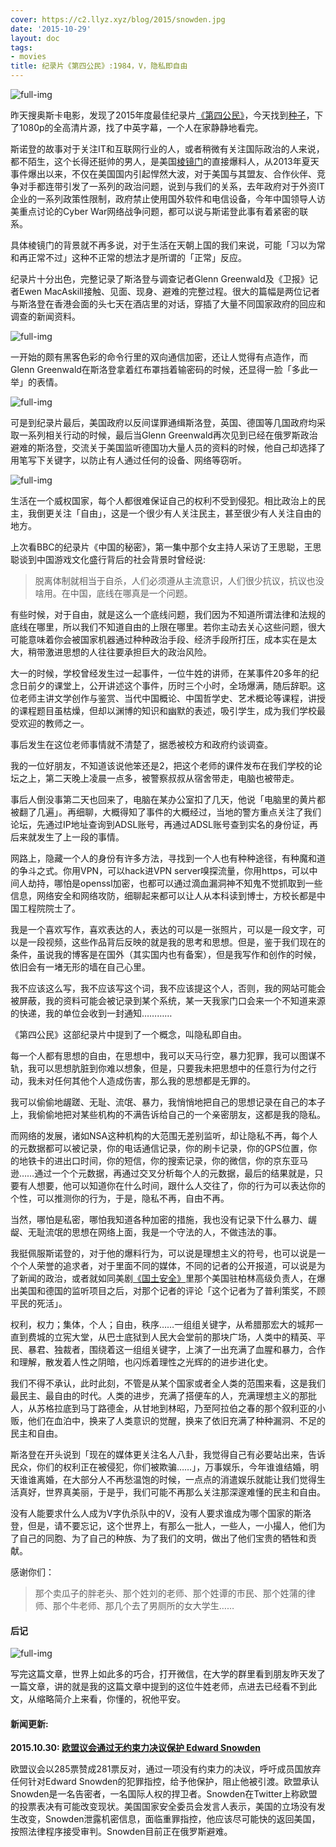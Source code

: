 ```yaml
---
cover: https://c2.llyz.xyz/blog/2015/snowden.jpg
date: '2015-10-29'
layout: doc
tags:
- movies
title: 纪录片《第四公民》:1984，V，隐私即自由
---
```


![full-img](https://c2.llyz.xyz/blog/2015/snowden.jpg)

昨天搜奥斯卡电影，发现了2015年度最佳纪录片[《第四公民》](https://zh.wikipedia.org/wiki/%E7%AC%AC%E5%9B%9B%E5%85%AC%E6%B0%91)，今天找到[种子](https://www.bttiantang.com/s.php?q=%E7%AC%AC%E5%9B%9B%E5%85%AC%E6%B0%91&sitesearch=www.bttiantang.com&domains=bttiantang.com&hl=zh-CN&ie=UTF-8&oe=UTF-8)，下了1080p的全高清片源，找了中英字幕，一个人在家静静地看完。

斯诺登的故事对于关注IT和互联网行业的人，或者稍微有关注国际政治的人来说，都不陌生，这个长得还挺帅的男人，是美国[棱镜门](https://zh.wikipedia.org/zh/%E7%A8%9C%E9%8F%A1%E8%A8%88%E7%95%AB)的直接爆料人，从2013年夏天事件爆出以来，不仅在美国国内引起悍然大波，对于美国与其盟友、合作伙伴、竞争对手都连带引发了一系列的政治问题，说到与我们的关系，去年政府对于外资IT企业的一系列政策性限制，政府禁止使用国外软件和电信设备，今年中国领导人访美重点讨论的Cyber War网络战争问题，都可以说与斯诺登此事有着紧密的联系。

具体棱镜门的背景就不再多说，对于生活在天朝上国的我们来说，可能「习以为常和再正常不过」这种不正常的想法才是所谓的「正常」反应。

纪录片十分出色，完整记录了斯洛登与调查记者Glenn Greenwald及《卫报》记者Ewen MacAskill接触、见面、现身、避难的完整过程。很大的篇幅是两位记者与斯洛登在香港会面的头七天在酒店里的对话，穿插了大量不同国家政府的回应和调查的新闻资料。

![full-img](https://c2.llyz.xyz/blog/2015/snowden2.jpg)

一开始的颇有黑客色彩的命令行里的双向通信加密，还让人觉得有点造作，而Glenn Greenwald在斯洛登拿着红布罩挡着输密码的时候，还显得一脸「多此一举」的表情。

![full-img](https://c2.llyz.xyz/blog/2015/snowden3.jpg)

可是到纪录片最后，美国政府以反间谍罪通缉斯洛登，英国、德国等几国政府均采取一系列相关行动的时候，最后当Glenn Greenwald再次见到已经在俄罗斯政治避难的斯洛登，交流关于美国监听德国功大量人员的资料的时候，他自己却选择了用笔写下关键字，以防止有人通过任何的设备、网络等窃听。

![full-img](https://c2.llyz.xyz/blog/2015/snowden4s.jpg)

生活在一个威权国家，每个人都很难保证自己的权利不受到侵犯。相比政治上的民主，我倒更关注「自由」，这是一个很少有人关注民主，甚至很少有人关注自由的地方。

上次看BBC的纪录片《中国的秘密》，第一集中那个女主持人采访了王思聪，王思聪谈到中国游戏文化盛行背后的社会背景时曾经说:

> 脱离体制就相当于自杀，人们必须遵从主流意识，人们很少抗议，抗议也没啥用。在中国，底线在哪真是一个问题。

有些时候，对于自由，就是这么一个底线问题，我们因为不知道所谓法律和法规的底线在哪里，所以我们不知道自由的上限在哪里。若你主动去关心这些问题，很大可能意味着你会被国家机器通过种种政治手段、经济手段所打压，成本实在是太大，稍带激进思想的人往往要承担巨大的政治风险。

大一的时候，学校曾经发生过一起事件，一位牛姓的讲师，在某事件20多年的纪念日前夕的课堂上，公开讲述这个事件，历时三个小时，全场爆满，随后辞职。这位老师主讲文学创作与鉴赏、当代中国概论、中国哲学史、艺术概论等课程，讲授的课程题目虽枯燥，但却以渊博的知识和幽默的表述，吸引学生，成为我们学校最受欢迎的教师之一。

事后发生在这位老师事情就不清楚了，据悉被校方和政府约谈调查。

我的一位好朋友，不知道该说他笨还是2，把这个老师的课件发布在我们学校的论坛之上，第二天晚上凌晨一点多，被警察叔叔从宿舍带走，电脑也被带走。

事后人倒没事第二天也回来了，电脑在某办公室扣了几天，他说「电脑里的黄片都被翻了几遍」。再细聊，大概得知了事件的大概经过，当地的警方重点关注了我们论坛，先通过IP地址查询到ADSL账号，再通过ADSL账号查到实名的身份证，再后来就发生了上一段的事情。

网路上，隐藏一个人的身份有许多方法，寻找到一个人也有种种途径，有种魔和道的争斗之式。你用VPN，可以hack进VPN server嗅探流量，你用https，可以中间人劫持，哪怕是openssl加密，也都可以通过滴血漏洞神不知鬼不觉抓取到一些信息，网络安全和网络攻防，细聊起来都可以让人从本科读到博士，方校长都是中国工程院院士了。

我是一个喜欢写作，喜欢表达的人，表达的可以是一张照片，可以是一段文字，可以是一段视频，这些作品背后反映的就是我的思考和思想。但是，鉴于我们现在的条件，虽说我的博客是在国外（其实国内也有备案），但是我写作和创作的时候，依旧会有一堵无形的墙在自己心里。

我不应该这么写，我不应该写这个词，我不应该提这个人，否则，我的网站可能会被屏蔽，我的资料可能会被记录到某个系统，某一天我家门口会来一个不知道来源的快递，我的单位会收到一封通知…………

《第四公民》这部纪录片中提到了一个概念，叫隐私即自由。

每一个人都有思想的自由，在思想中，我可以天马行空，暴力犯罪，我可以图谋不轨，我可以思想肮脏到你难以想象，但是，只要我未把思想中的任意行为付之行动，我未对任何其他个人造成伤害，那么我的思想都是无罪的。

我可以偷偷地龌蹉、无耻、流氓、暴力，我悄悄地把自己的思想记录在自己的本子上，我偷偷地把对某些机构的不满告诉给自己的一个亲密朋友，这都是我的隐私。

而网络的发展，诸如NSA这种机构的大范围无差别监听，却让隐私不再，每个人的元数据都可以被记录，你的电话通信记录，你的刷卡记录，你的GPS位置，你的地铁卡的进出口时间，你的短信，你的搜索记录，你的微信，你的京东亚马逊……通过一个个元数据，再通过交叉分析每个人的元数据，最后的结果就是，只要有人想要，他可以知道你在什么时间，跟什么人交往了，你的行为可以表达你的个性，可以推测你的行为，于是，隐私不再，自由不再。

当然，哪怕是私密，哪怕我知道各种加密的措施，我也没有记录下什么暴力、龌龊、无耻流氓的思想在网络上面，我是一个守法的人，不做违法的事。

我挺佩服斯诺登的，对于他的爆料行为，可以说是理想主义的符号，也可以说是一个个人荣誉的追求者，对于里面不同的媒体，不同的记者的公开报道，可以说是为了新闻的政治，或者就如同美剧[《国土安全》](https://movie.douban.com/subject/26258113/)里那个美国驻柏林高级负责人，在爆出美国和德国的监听项目之后，对那个记者的评论「这个记者为了普利策奖，不顾平民的死活」。

权利，权力；集体，个人；自由，秩序……一组组关键字，从希腊那宏大的城邦一直到费城的立宪大堂，从巴士底狱到人民大会堂前的那块广场，人类中的精英、平民、暴君、独裁者，围绕着这一组组关键字，上演了一出充满了血腥和暴力，合作和理解，散发着人性之阴暗，也闪烁着理性之光辉的的进步进化史。

我们不得不承认，此时此刻，不管是从某个国家或者全人类的范围来看，这是我们最民主、最自由的时代。人类的进步，充满了搭便车的人，充满理想主义的那批人，从苏格拉底到马丁路德金，从甘地到林昭，乃至阿拉伯之春的那个叙利亚的小贩，他们在血泊中，换来了人类意识的觉醒，换来了依旧充满了种种漏洞、不足的民主和自由。

斯洛登在开头说到「现在的媒体更关注名人八卦，我觉得自己有必要站出来，告诉民众，你们的权利正在被侵犯，你们被欺骗……」，万事娱乐，今年谁谁结婚，明天谁谁离婚，在大部分人不再愁温饱的时候，一点点的消遣娱乐就能让我们觉得生活真好，世界真美丽，于是乎，我们可能不再那么关注那深邃难懂的民主和自由。

没有人能要求什么人成为V字仇杀队中的V，没有人要求谁成为哪个国家的斯洛登，但是，请不要忘记，这个世界上，有那么一批人，一些人，一小撮人，他们为了自己的同胞、为了自己的种族、为了我们的文明，做出了他们宝贵的牺牲和贡献。

感谢你们：

> 那个卖瓜子的胖老头、那个姓刘的老师、那个姓谭的市民、那个姓蒲的律师、那个牛老师、那几个去了男厕所的女大学生……

#### 后记

![full-img](https://c2.llyz.xyz/blog/2015/snowden6.jpg)

写完这篇文章，世界上如此多的巧合，打开微信，在大学的群里看到朋友昨天发了一篇文章，讲的就是我的这篇文章中提到的这位牛姓老师，点进去已经看不到此文，从缩略简介上来看，你懂的，祝他平安。

#### 新闻更新:

**2015.10.30: [欧盟议会通过无约束力决议保护 Edward Snowden](https://www.solidot.org/story?sid=45992)**

欧盟议会以285票赞成281票反对，通过一项没有约束力的决议，呼吁成员国放弃任何针对Edward Snowden的犯罪指控，给予他保护，阻止他被引渡。欧盟承认Snowden是一名告密者，一名国际人权的捍卫者。Snowden在Twitter上称欧盟的投票表决有可能改变现状。美国国家安全委员会发言人表示，美国的立场没有发生改变，Snowden泄露机密信息，面临重罪指控，他应该尽可能快的返回美国，按照法律程序接受审判。Snowden目前正在俄罗斯避难。
